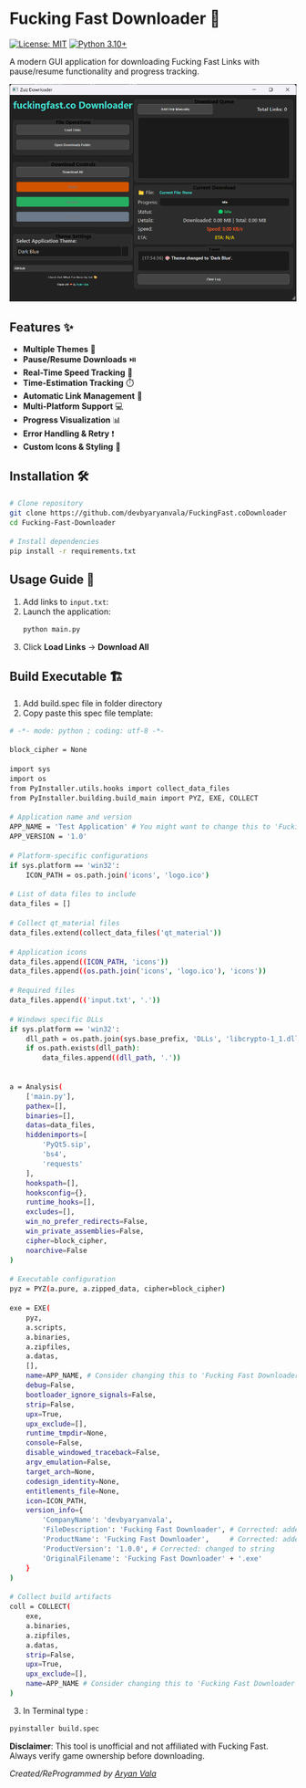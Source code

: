 # Fucking Fast Downloader 🔽

[![License: MIT](https://img.shields.io/badge/License-MIT-yellow.svg)](https://opensource.org/licenses/MIT)
[![Python 3.10+](https://img.shields.io/badge/python-3.10+-blue.svg)](https://www.python.org/downloads/)

A modern GUI application for downloading Fucking Fast Links with pause/resume functionality and progress tracking.

![Application Preview](/preview/preview.png)

## Features ✨
- **Multiple Themes** 🌙  
- **Pause/Resume Downloads** ⏯️  
- **Real-Time Speed Tracking** 🚀
- **Time-Estimation Tracking** ⏱️  
- **Automatic Link Management** 🔄  
- **Multi-Platform Support** 💻  
- **Progress Visualization** 📊  
- **Error Handling & Retry** ❗  
- **Custom Icons & Styling** 🎨  

## Installation 🛠️
```bash
# Clone repository
git clone https://github.com/devbyaryanvala/FuckingFast.coDownloader
cd Fucking-Fast-Downloader

# Install dependencies
pip install -r requirements.txt
```

## Usage Guide 📖
1. Add links to `input.txt`:
2. Launch the application:
   ```bash
   python main.py
   ```
3. Click **Load Links** → **Download All**

## Build Executable 🏗️
1. Add build.spec file in folder directory 
2. Copy paste this spec file template:
```bash
# -*- mode: python ; coding: utf-8 -*-

block_cipher = None

import sys
import os
from PyInstaller.utils.hooks import collect_data_files
from PyInstaller.building.build_main import PYZ, EXE, COLLECT

# Application name and version
APP_NAME = 'Test Application' # You might want to change this to 'Fucking Fast Downloader'
APP_VERSION = '1.0'

# Platform-specific configurations
if sys.platform == 'win32':
    ICON_PATH = os.path.join('icons', 'logo.ico')

# List of data files to include
data_files = []

# Collect qt_material files
data_files.extend(collect_data_files('qt_material'))

# Application icons
data_files.append((ICON_PATH, 'icons'))
data_files.append((os.path.join('icons', 'logo.ico'), 'icons'))

# Required files
data_files.append(('input.txt', '.'))

# Windows specific DLLs
if sys.platform == 'win32':
    dll_path = os.path.join(sys.base_prefix, 'DLLs', 'libcrypto-1_1.dll')
    if os.path.exists(dll_path):
        data_files.append((dll_path, '.'))


a = Analysis(
    ['main.py'],
    pathex=[],
    binaries=[],
    datas=data_files,
    hiddenimports=[
        'PyQt5.sip',
        'bs4',
        'requests'
    ],
    hookspath=[],
    hooksconfig={},
    runtime_hooks=[],
    excludes=[],
    win_no_prefer_redirects=False,
    win_private_assemblies=False,
    cipher=block_cipher,
    noarchive=False
)

# Executable configuration
pyz = PYZ(a.pure, a.zipped_data, cipher=block_cipher)

exe = EXE(
    pyz,
    a.scripts,
    a.binaries,
    a.zipfiles,
    a.datas,
    [],
    name=APP_NAME, # Consider changing this to 'Fucking Fast Downloader'
    debug=False,
    bootloader_ignore_signals=False,
    strip=False,
    upx=True,
    upx_exclude=[],
    runtime_tmpdir=None,
    console=False,
    disable_windowed_traceback=False,
    argv_emulation=False,
    target_arch=None,
    codesign_identity=None,
    entitlements_file=None,
    icon=ICON_PATH,
    version_info={
        'CompanyName': 'devbyaryanvala',
        'FileDescription': 'Fucking Fast Downloader', # Corrected: added quotes
        'ProductName': 'Fucking Fast Downloader',     # Corrected: added quotes
        'ProductVersion': '1.0.0', # Corrected: changed to string
        'OriginalFilename': 'Fucking Fast Downloader' + '.exe'
    }
)

# Collect build artifacts
coll = COLLECT(
    exe,
    a.binaries,
    a.zipfiles,
    a.datas,
    strip=False,
    upx=True,
    upx_exclude=[],
    name=APP_NAME # Consider changing this to 'Fucking Fast Downloader'
)
```

3. In Terminal type :
```bash
pyinstaller build.spec
```


**Disclaimer**: This tool is unofficial and not affiliated with Fucking Fast. Always verify game ownership before downloading.

*Created/ReProgrammed by [Aryan Vala](https://aryanvala.site)*  
